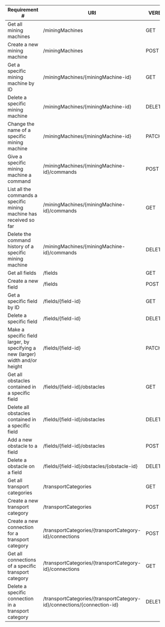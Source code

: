 |Requirement # | URI | VERB |
|---|---|---|
| Get all mining machines                                                                      | /miningMachines | GET |
| Create a new mining machine                                                                  | /miningMachines | POST |
| Get a specific mining machine by ID                                                          | /miningMachines/{miningMachine-id} | GET |
| Delete a specific mining machine                                                             | /miningMachines/{miningMachine-id} | DELETE |
| Change the name of a specific mining machine                                                 | /miningMachines/{miningMachine-id} | PATCH |
| Give a specific mining machine a command                                                     | /miningMachines/{miningMachine-id}/commands | POST |
| List all the commands a specific mining machine has received so far                          | /miningMachines/{miningMachine-id}/commands | GET |
| Delete the command history of a specific mining machine                                      | /miningMachines/{miningMachine-id}/commands | DELETE |
| Get all fields                                                                               | /fields | GET |
| Create a new field                                                                           | /fields | POST |
| Get a specific field by ID                                                                   | /fields/{field-id} | GET |
| Delete a specific field                                                                      | /fields/{field-id} | DELETE |
| Make a specific field larger, by specifying a new (larger) width and/or height               | /fields/{field-id} | PATCH |
| Get all obstacles contained in a specific field                                              | /fields/{field-id}/obstacles | GET |
| Delete all obstacles contained in a specific field                                           | /fields/{field-id}/obstacles | DELETE |
| Add a new obstacle to a field                                                                | /fields/{field-id}/obstacles | POST |
| Delete a obstacle on a field                                                                 | /fields/{field-id}/obstacles/{obstacle-id} | DELETE |
| Get all transport categories                                                                 | /transportCategories | GET |
| Create a new transport category                                                              | /transportCategories | POST |
| Create a new connection for a transport category                                             | /transportCategories/{transportCategory-id}/connections | POST |
| Get all connections of a specific transport category                                         | /transportCategories/{transportCategory-id}/connections | GET |
| Delete a specific connection in a transport category                                         | /transportCategories/{transportCategory-id}/connections/{connection-id} | DELETE |
